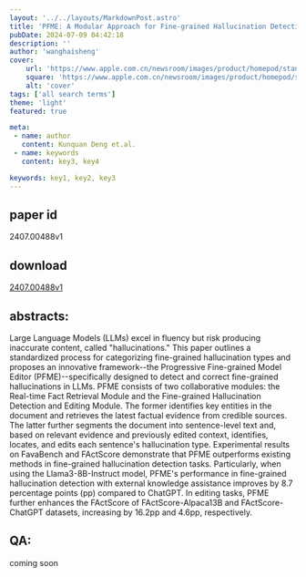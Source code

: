 ```yaml
---
layout: '../../layouts/MarkdownPost.astro'
title: 'PFME: A Modular Approach for Fine-grained Hallucination Detection and Editing of Large Language Models'
pubDate: 2024-07-09 04:42:18
description: ''
author: 'wanghaisheng'
cover:
    url: 'https://www.apple.com.cn/newsroom/images/product/homepod/standard/Apple-HomePod-hero-230118_big.jpg.large_2x.jpg'
    square: 'https://www.apple.com.cn/newsroom/images/product/homepod/standard/Apple-HomePod-hero-230118_big.jpg.large_2x.jpg'
    alt: 'cover'
tags: ['all search terms'] 
theme: 'light'
featured: true

meta:
 - name: author
   content: Kunquan Deng et.al.
 - name: keywords
   content: key3, key4

keywords: key1, key2, key3
---
```


## paper id
2407.00488v1
## download
[2407.00488v1](http://arxiv.org/abs/2407.00488v1)
## abstracts:
Large Language Models (LLMs) excel in fluency but risk producing inaccurate content, called "hallucinations." This paper outlines a standardized process for categorizing fine-grained hallucination types and proposes an innovative framework--the Progressive Fine-grained Model Editor (PFME)--specifically designed to detect and correct fine-grained hallucinations in LLMs. PFME consists of two collaborative modules: the Real-time Fact Retrieval Module and the Fine-grained Hallucination Detection and Editing Module. The former identifies key entities in the document and retrieves the latest factual evidence from credible sources. The latter further segments the document into sentence-level text and, based on relevant evidence and previously edited context, identifies, locates, and edits each sentence's hallucination type. Experimental results on FavaBench and FActScore demonstrate that PFME outperforms existing methods in fine-grained hallucination detection tasks. Particularly, when using the Llama3-8B-Instruct model, PFME's performance in fine-grained hallucination detection with external knowledge assistance improves by 8.7 percentage points (pp) compared to ChatGPT. In editing tasks, PFME further enhances the FActScore of FActScore-Alpaca13B and FActScore-ChatGPT datasets, increasing by 16.2pp and 4.6pp, respectively.
## QA:
coming soon
